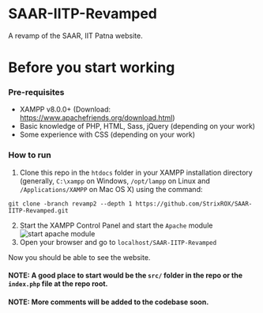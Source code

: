 # SAAR-IITP-Revamped
A revamp of the SAAR, IIT Patna website.

# Before you start working
### Pre-requisites
* XAMPP v8.0.0+ (Download: https://www.apachefriends.org/download.html)
* Basic knowledge of PHP, HTML, Sass, jQuery (depending on your work)
* Some experience with CSS (depending on your work)

### How to run
1. Clone this repo in the `htdocs` folder in your XAMPP installation directory (generally, `C:\xampp` on Windows, `/opt/lampp` on Linux and `/Applications/XAMPP` on Mac OS X) using the command:
```
git clone -branch revamp2 --depth 1 https://github.com/StrixROX/SAAR-IITP-Revamped.git
```
2. Start the XAMPP Control Panel and start the `Apache` module
![start apache module](https://i.imgur.com/jLQc7o6.png)
3. Open your browser and go to `localhost/SAAR-IITP-Revamped`

Now you should be able to see the website.

#### NOTE: A good place to start would be the `src/` folder in the repo or the `index.php` file at the repo root.

#### NOTE: More comments will be added to the codebase soon.
